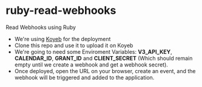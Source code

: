 # ruby-read-webhooks
Read Webhooks using Ruby

* We're using [Koyeb](https://www.koyeb.com/) for the deployment
* Clone this repo and use it to upload it on Koyeb
* We're going to need some Enviroment Variables: **V3_API_KEY**, **CALENDAR_ID**, **GRANT_ID** and **CLIENT_SECRET** (Which should remain empty until we create a webhook and get a webhook secret).
* Once deployed, open the URL on your browser, create an event, and the webhook will be triggered and added to the application.
